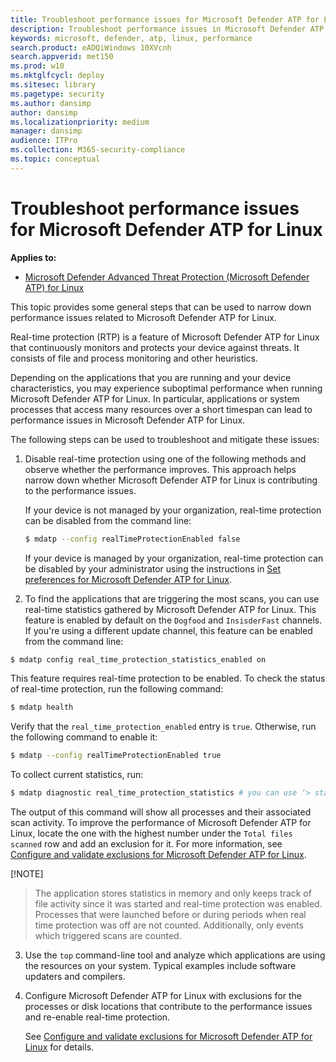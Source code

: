 ```yaml
---
title: Troubleshoot performance issues for Microsoft Defender ATP for Linux
description: Troubleshoot performance issues in Microsoft Defender ATP for Linux.
keywords: microsoft, defender, atp, linux, performance
search.product: eADQiWindows 10XVcnh
search.appverid: met150
ms.prod: w10
ms.mktglfcycl: deploy
ms.sitesec: library
ms.pagetype: security
ms.author: dansimp
author: dansimp
ms.localizationpriority: medium
manager: dansimp
audience: ITPro
ms.collection: M365-security-compliance 
ms.topic: conceptual
---
```


# Troubleshoot performance issues for Microsoft Defender ATP for Linux

**Applies to:**

- [Microsoft Defender Advanced Threat Protection (Microsoft Defender ATP) for Linux](microsoft-defender-atp-linux.md)

This topic provides some general steps that can be used to narrow down performance issues related to Microsoft Defender ATP for Linux.

Real-time protection (RTP) is a feature of Microsoft Defender ATP for Linux that continuously monitors and protects your device against threats. It consists of file and process monitoring and other heuristics.

Depending on the applications that you are running and your device characteristics, you may experience suboptimal performance when running Microsoft Defender ATP for Linux. In particular, applications or system processes that access many resources over a short timespan can lead to performance issues in Microsoft Defender ATP for Linux.

The following steps can be used to troubleshoot and mitigate these issues:

1. Disable real-time protection using one of the following methods and observe whether the performance improves. This approach helps narrow down whether Microsoft Defender ATP for Linux is contributing to the performance issues.

    If your device is not managed by your organization, real-time protection can be disabled from the command line:

    ```bash
    $ mdatp --config realTimeProtectionEnabled false
    ```

    If your device is managed by your organization, real-time protection can be disabled by your administrator using the instructions in [Set preferences for Microsoft Defender ATP for Linux](linux-preferences.md).

2. To find the applications that are triggering the most scans, you can use real-time statistics gathered by Microsoft Defender ATP for Linux. This feature is enabled by default on the `Dogfood` and `InsisderFast` channels. If you're using a different update channel, this feature can be enabled from the command line:
 
```bash
$ mdatp config real_time_protection_statistics_enabled on
```

This feature requires real-time protection to be enabled. To check the status of real-time protection, run the following command:

```bash
$ mdatp health
```
 
Verify that the `real_time_protection_enabled` entry is `true`. Otherwise, run the following command to enable it:

```bash
$ mdatp --config realTimeProtectionEnabled true
```

To collect current statistics, run:
 
```bash 
$ mdatp diagnostic real_time_protection_statistics # you can use ‘> stat.log’ to redirect to file
```
 
The output of this command will show all processes and their associated scan activity. To improve the performance of Microsoft Defender ATP for Linux, locate the one with the highest number under the `Total files scanned` row and add an exclusion for it. For more information, see [Configure and validate exclusions for Microsoft Defender ATP for Linux](linux-exclusions.md).
 
[!NOTE]
> The application stores statistics in memory and only keeps track of file activity since it was started and real-time protection was enabled. Processes that were launched before or during periods when real time protection was off are not counted. Additionally, only events which triggered scans are counted.

3. Use the `top` command-line tool and analyze which applications are using the resources on your system. Typical examples include software updaters and compilers.

4. Configure Microsoft Defender ATP for Linux with exclusions for the processes or disk locations that contribute to the performance issues and re-enable real-time protection.

    See [Configure and validate exclusions for Microsoft Defender ATP for Linux](linux-exclusions.md) for details.
